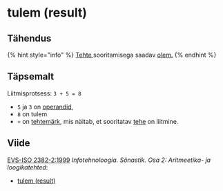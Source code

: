 # tulem \(result\)

## Tähendus

{% hint style="info" %}
[Tehte ](tehe-operation.md)sooritamisega saadav [olem.](olem-entity.md)
{% endhint %}

## Täpsemalt

Liitmisprotsess: `3 + 5 = 8` 

* `5`  ja `3`  on [operandid](operand-operand.md), 
* `8` on tulem 
* `+` on [tehtemärk](tehtemaerk-operator.md), mis näitab, et sooritatav [tehe](tehe-operation.md) on liitmine.

## Viide

[EVS-ISO 2382-2:1999](http://www.evs.ee/tooted/evs-iso-2382-2-1999) _Infotehnoloogia. Sõnastik. Osa 2: Aritmeetika- ja loogikatehted_:

* [tulem \(result\)](http://www.eki.ee/dict/its/index.cgi?Q=D0756833-6C03-1014-88DC-FC5F0DBED45A&F=GUID&C01=1&C02=0&C10=1)

